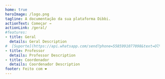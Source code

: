 ```yaml
---
home: true
heroImage: /logo.png
tagline: A documentação da sua plataforma Dibbi.
actionText: Começar →
actionLink: /geral/
#features:
- title: Geral
  details: Geral Description
#  [Suporte](https://api.whatsapp.com/send?phone=5585991077098&text=Ol%C3%A1,%20estou%20vindo%20do%20site%20e%20gostaria%20de%20mais%20informa%C3%A7%C3%B5es%20sobre%20a%20Dibbi)
- title: Professor
  details: Professor Description
- title: Coordenador
  details: Coordenador Description
footer: Feito com ❤️
---
```

